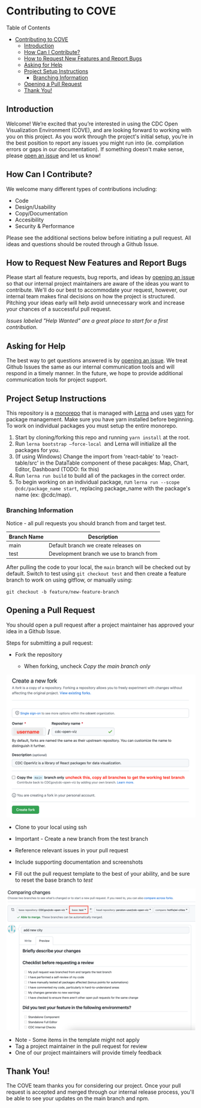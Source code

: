 # Contributing to COVE

Table of Contents

- [Contributing to COVE](#contributing-to-cove)
  - [Introduction](#introduction)
  - [How Can I Contribute?](#how-can-i-contribute)
  - [How to Request New Features and Report Bugs](#how-to-request-new-features-and-report-bugs)
  - [Asking for Help](#asking-for-help)
  - [Project Setup Instructions](#project-setup-instructions)
    - [Branching Information](#branching-information)
  - [Opening a Pull Request](#opening-a-pull-request)
  - [Thank You!](#thank-you)

## Introduction

Welcome! We’re excited that you’re interested in using the CDC Open Visualization Environment (COVE), and are looking forward to working with you on this project. As you work through the project's initial setup, you’re in the best position to report any issues you might run into (ie. compilation errors or gaps in our documentation).
If something doesn't make sense, please [open an issue](https://github.com/CDCgov/cdc-open-viz/issues) and let us know!

## How Can I Contribute?

We welcome many different types of contributions including:

- Code
- Design/Usability
- Copy/Documentation
- Accesibility
- Security & Performance

Please see the additional sections below before initiating a pull request. All ideas and questions should be routed through a Github Issue.

## How to Request New Features and Report Bugs

Please start all feature requests, bug reports, and ideas by [opening an issue](https://github.com/CDCgov/cdc-open-viz/issues) so that our internal project maintainers are aware of the ideas you want to contribute. We'll do our best to accommodate your request, however, our internal team makes final decisions on how the project is structured. Pitching your ideas early will help avoid unnecessary work and increase your chances of a successful pull request.

_Issues labeled "Help Wanted" are a great place to start for a first contribution._

## Asking for Help

The best way to get questions answered is by [opening an issue](https://github.com/CDCgov/cdc-open-viz/issues). We treat Github Issues the same as our internal communication tools and will respond in a timely manner. In the future, we hope to provide additional communication tools for project support.

## Project Setup Instructions

This repository is a [monorepo](https://en.wikipedia.org/wiki/Monorepo) that is managed with [Lerna](https://github.com/lerna/lerna#readme) and uses [yarn](https://yarnpkg.com/) for package management. Make sure you have yarn installed before beginning. To work on individual packages you must setup the entire monorepo.

1. Start by cloning/forking this repo and running `yarn install` at the root.
2. Run `lerna bootstrap —force-local `and Lerna will initialize all the packages for you.
3. (If using Windows) Change the import from 'react-table' to 'react-table/src' in the DataTable component of these pacakges: Map, Chart, Editor, Dashboard (TODO: fix this)
4. Run `lerna run build` to build all of the packages in the correct order.
5. To begin working on an individual package, run `lerna run --scope @cdc/package_name start`, replacing package_name with the package's name (ex: @cdc/map).

### Branching Information

Notice - all pull requests you should branch from and target test.

| Branch Name | Description                              |
| ----------- | ---------------------------------------- |
| main        | Default branch we create releases on     |
| test        | Development branch we use to branch from |

After pulling the code to your local, the `main` branch will be checked out by default. Switch to test using `git checkout test` and then create a feature branch to work on using gitflow, or manually using:

`git checkout -b feature/new-feature-branch`

## Opening a Pull Request

You should open a pull request after a project maintainer has approved your idea in a Github Issue.

Steps for submitting a pull request:

- Fork the repository

  - When forking, uncheck _Copy the main branch only_

![Creating a fork](./docs/img/forking_1.png)

- Clone to your local using ssh

- Important - Create a new branch from the test branch
- Reference relevant issues in your pull request
- Include supporting documentation and screenshots
- Fill out the pull request template to the best of your ability, and be sure to reset the base branch to _test_

![Reset the branch to test](./docs/img/forking_2.png)

- Note - Some items in the template might not apply
- Tag a project maintainer in the pull request for review
- One of our project maintainers will provide timely feedback

## Thank You!

The COVE team thanks you for considering our project. Once your pull request is accepted and merged through our internal release process, you'll be able to see your updates on the main branch and npm.
